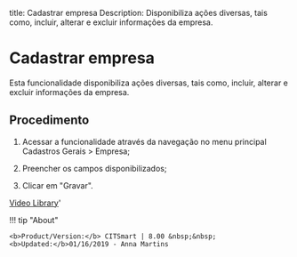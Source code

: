 title: Cadastrar empresa
Description: Disponibiliza ações diversas, tais como, incluir, alterar e excluir informações da empresa.
# Cadastrar empresa

Esta funcionalidade disponibiliza ações diversas, tais como, incluir, alterar e
excluir informações da empresa.

Procedimento
----------------

1.  Acessar a funcionalidade através da navegação no menu principal Cadastros
    Gerais \> Empresa;

2.  Preencher os campos disponibilizados;

3.  Clicar em "Gravar".



<i class='fa fa-youtube-play  fa-2x' style='color:#97ce17;vertical-align: middle;'> </i> [Video Library](https://www.youtube.com/playlist?list=PLB5qK2uzf2RPUBXWp7r7A0YUQY07qkSrO)'

!!! tip "About"

    <b>Product/Version:</b> CITSmart | 8.00 &nbsp;&nbsp;
    <b>Updated:</b>01/16/2019 - Anna Martins

